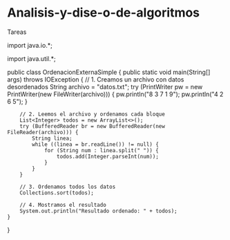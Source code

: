 # Analisis-y-dise-o-de-algoritmos
Tareas






import java.io.*;

import java.util.*;

public class OrdenacionExternaSimple {
    public static void main(String[] args) throws IOException {
        // 1. Creamos un archivo con datos desordenados
        String archivo = "datos.txt";
        try (PrintWriter pw = new PrintWriter(new FileWriter(archivo))) {
            pw.println("8 3 7 1 9");
            pw.println("4 2 6 5");
        }

        // 2. Leemos el archivo y ordenamos cada bloque
        List<Integer> todos = new ArrayList<>();
        try (BufferedReader br = new BufferedReader(new FileReader(archivo))) {
            String linea;
            while ((linea = br.readLine()) != null) {
                for (String num : linea.split(" ")) {
                    todos.add(Integer.parseInt(num));
                }
            }
        }

        // 3. Ordenamos todos los datos
        Collections.sort(todos);

        // 4. Mostramos el resultado
        System.out.println("Resultado ordenado: " + todos);
    }
}
